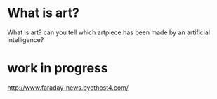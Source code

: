# What is art?
What is art? can you tell which artpiece has been made by an artificial intelligence?

# work in progress #

http://www.faraday-news.byethost4.com/

